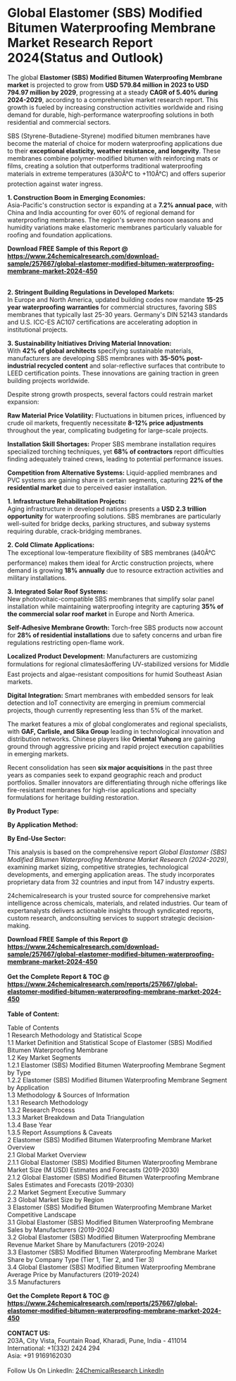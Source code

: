 <h1>Global Elastomer (SBS) Modified Bitumen Waterproofing Membrane Market Research Report 2024(Status and Outlook)</h1><p>The global <strong>Elastomer (SBS) Modified Bitumen Waterproofing Membrane market</strong> is projected to grow from <strong>USD 579.84 million in 2023 to USD 794.97 million by 2029</strong>, progressing at a steady <strong>CAGR of 5.40% during 2024-2029</strong>, according to a comprehensive market research report. This growth is fueled by increasing construction activities worldwide and rising demand for durable, high-performance waterproofing solutions in both residential and commercial sectors.</p><p>SBS (Styrene-Butadiene-Styrene) modified bitumen membranes have become the material of choice for modern waterproofing applications due to their <strong>exceptional elasticity, weather resistance, and longevity</strong>. These membranes combine polymer-modified bitumen with reinforcing mats or films, creating a solution that outperforms traditional waterproofing materials in extreme temperatures (â30Â°C to +110Â°C) and offers superior protection against water ingress.</p><p><strong>1. Construction Boom in Emerging Economies:</strong><br>
Asia-Pacific's construction sector is expanding at a <strong>7.2% annual pace</strong>, with China and India accounting for over 60% of regional demand for waterproofing membranes. The region's severe monsoon seasons and humidity variations make elastomeric membranes particularly valuable for roofing and foundation applications.</p><div><b>Download FREE Sample of this Report @ 
            <a href="https://www.24chemicalresearch.com/download-sample/257667/global-elastomer-modified-bitumen-waterproofing-membrane-market-2024-450">
            https://www.24chemicalresearch.com/download-sample/257667/global-elastomer-modified-bitumen-waterproofing-membrane-market-2024-450</a></b></div><br><p><strong>2. Stringent Building Regulations in Developed Markets:</strong><br>
In Europe and North America, updated building codes now mandate <strong>15-25 year waterproofing warranties</strong> for commercial structures, favoring SBS membranes that typically last 25-30 years. Germany's DIN 52143 standards and U.S. ICC-ES AC107 certifications are accelerating adoption in institutional projects.</p><p><strong>3. Sustainability Initiatives Driving Material Innovation:</strong><br>
With <strong>42% of global architects</strong> specifying sustainable materials, manufacturers are developing SBS membranes with <strong>35-50% post-industrial recycled content</strong> and solar-reflective surfaces that contribute to LEED certification points. These innovations are gaining traction in green building projects worldwide.</p><p>Despite strong growth prospects, several factors could restrain market expansion:</p><p><strong>Raw Material Price Volatility:</strong> Fluctuations in bitumen prices, influenced by crude oil markets, frequently necessitate <strong>8-12% price adjustments</strong> throughout the year, complicating budgeting for large-scale projects.</p><p><strong>Installation Skill Shortages:</strong> Proper SBS membrane installation requires specialized torching techniques, yet <strong>68% of contractors</strong> report difficulties finding adequately trained crews, leading to potential performance issues.</p><p><strong>Competition from Alternative Systems:</strong> Liquid-applied membranes and PVC systems are gaining share in certain segments, capturing <strong>22% of the residential market</strong> due to perceived easier installation.</p><p><strong>1. Infrastructure Rehabilitation Projects:</strong><br>
Aging infrastructure in developed nations presents a <strong>USD 2.3 trillion opportunity</strong> for waterproofing solutions. SBS membranes are particularly well-suited for bridge decks, parking structures, and subway systems requiring durable, crack-bridging membranes.</p><p><strong>2. Cold Climate Applications:</strong><br>
The exceptional low-temperature flexibility of SBS membranes (â40Â°C performance) makes them ideal for Arctic construction projects, where demand is growing <strong>18% annually</strong> due to resource extraction activities and military installations.</p><p><strong>3. Integrated Solar Roof Systems:</strong><br>
New photovoltaic-compatible SBS membranes that simplify solar panel installation while maintaining waterproofing integrity are capturing <strong>35% of the commercial solar roof market</strong> in Europe and North America.</p><p><strong>Self-Adhesive Membrane Growth:</strong> Torch-free SBS products now account for <strong>28% of residential installations</strong> due to safety concerns and urban fire regulations restricting open-flame work.</p><p><strong>Localized Product Development:</strong> Manufacturers are customizing formulations for regional climatesâoffering UV-stabilized versions for Middle East projects and algae-resistant compositions for humid Southeast Asian markets.</p><p><strong>Digital Integration:</strong> Smart membranes with embedded sensors for leak detection and IoT connectivity are emerging in premium commercial projects, though currently representing less than 5% of the market.</p><p>The market features a mix of global conglomerates and regional specialists, with <strong>GAF, Carlisle, and Sika Group</strong> leading in technological innovation and distribution networks. Chinese players like <strong>Oriental Yuhong</strong> are gaining ground through aggressive pricing and rapid project execution capabilities in emerging markets.</p><p>Recent consolidation has seen <strong>six major acquisitions</strong> in the past three years as companies seek to expand geographic reach and product portfolios. Smaller innovators are differentiating through niche offerings like fire-resistant membranes for high-rise applications and specialty formulations for heritage building restoration.</p><p><strong>By Product Type:</strong></p><p><strong>By Application Method:</strong></p><p><strong>By End-Use Sector:</strong></p><p>This analysis is based on the comprehensive report <em>Global Elastomer (SBS) Modified Bitumen Waterproofing Membrane Market Research (2024-2029)</em>, examining market sizing, competitive strategies, technological developments, and emerging application areas. The study incorporates proprietary data from 32 countries and input from 147 industry experts.</p><p>24chemicalresearch is your trusted source for comprehensive market intelligence across chemicals, materials, and related industries. Our team of expertanalysts delivers actionable insights through syndicated reports, custom research, andconsulting services to support strategic decision-making.</p><div><b>Download FREE Sample of this Report @ 
            <a href="https://www.24chemicalresearch.com/download-sample/257667/global-elastomer-modified-bitumen-waterproofing-membrane-market-2024-450">
            https://www.24chemicalresearch.com/download-sample/257667/global-elastomer-modified-bitumen-waterproofing-membrane-market-2024-450</a></b></div><br><div><b>Get the Complete Report & TOC @ 
            <a href="https://www.24chemicalresearch.com/reports/257667/global-elastomer-modified-bitumen-waterproofing-membrane-market-2024-450">
            https://www.24chemicalresearch.com/reports/257667/global-elastomer-modified-bitumen-waterproofing-membrane-market-2024-450</a></b></div><br>
            <b>Table of Content:</b><p>Table of Contents<br />
1 Research Methodology and Statistical Scope<br />
1.1 Market Definition and Statistical Scope of Elastomer (SBS) Modified Bitumen Waterproofing Membrane<br />
1.2 Key Market Segments<br />
1.2.1 Elastomer (SBS) Modified Bitumen Waterproofing Membrane Segment by Type<br />
1.2.2 Elastomer (SBS) Modified Bitumen Waterproofing Membrane Segment by Application<br />
1.3 Methodology & Sources of Information<br />
1.3.1 Research Methodology<br />
1.3.2 Research Process<br />
1.3.3 Market Breakdown and Data Triangulation<br />
1.3.4 Base Year<br />
1.3.5 Report Assumptions & Caveats<br />
2 Elastomer (SBS) Modified Bitumen Waterproofing Membrane Market Overview<br />
2.1 Global Market Overview<br />
2.1.1 Global Elastomer (SBS) Modified Bitumen Waterproofing Membrane Market Size (M USD) Estimates and Forecasts (2019-2030)<br />
2.1.2 Global Elastomer (SBS) Modified Bitumen Waterproofing Membrane Sales Estimates and Forecasts (2019-2030)<br />
2.2 Market Segment Executive Summary<br />
2.3 Global Market Size by Region<br />
3 Elastomer (SBS) Modified Bitumen Waterproofing Membrane Market Competitive Landscape<br />
3.1 Global Elastomer (SBS) Modified Bitumen Waterproofing Membrane Sales by Manufacturers (2019-2024)<br />
3.2 Global Elastomer (SBS) Modified Bitumen Waterproofing Membrane Revenue Market Share by Manufacturers (2019-2024)<br />
3.3 Elastomer (SBS) Modified Bitumen Waterproofing Membrane Market Share by Company Type (Tier 1, Tier 2, and Tier 3)<br />
3.4 Global Elastomer (SBS) Modified Bitumen Waterproofing Membrane Average Price by Manufacturers (2019-2024)<br />
3.5 Manufacturers </p><div><b>Get the Complete Report & TOC @ 
            <a href="https://www.24chemicalresearch.com/reports/257667/global-elastomer-modified-bitumen-waterproofing-membrane-market-2024-450">
            https://www.24chemicalresearch.com/reports/257667/global-elastomer-modified-bitumen-waterproofing-membrane-market-2024-450</a></b></div><br><b>CONTACT US:</b><br>
            203A, City Vista, Fountain Road, Kharadi, Pune, India - 411014<br>
            International: +1(332) 2424 294<br>
            Asia: +91 9169162030 <br><br>
            Follow Us On LinkedIn: <a href="https://www.linkedin.com/company/24chemicalresearch/">24ChemicalResearch LinkedIn</a>
